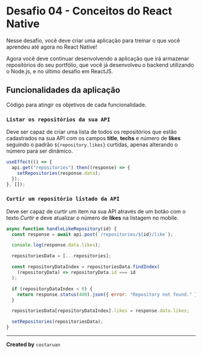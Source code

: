 # Desafio 04 - Conceitos do React Native

Nesse desafio, você deve criar uma aplicação para treinar o que você aprendeu até agora no React Native!

Agora você deve continuar desenvolvendo a aplicação que irá armazenar repositórios do seu portfólio, que você já desenvolveu o backend utilizando o Node.js, e no último desafio em ReactJS.

## Funcionalidades da aplicação

Código para atingir os objetivos de cada funcionalidade.

### `Listar os repositórios da sua API`

Deve ser capaz de criar uma lista de todos os repositórios que estão cadastrados na sua API com os campos **title**, **techs** e número de **likes** seguindo o padrão `${repository.likes}` curtidas, apenas alterando o número para ser dinâmico.

```javascript
useEffect(() => {
  api.get("repositories").then((response) => {
    setRepositories(response.data);
  });
}, []);
```

### `Curtir um repositório listado da API`

Deve ser capaz de curtir um item na sua API através de um botão com o texto _Curtir_ e deve atualizar o número de **likes** na listagem no mobile.

```javascript
async function handleLikeRepository(id) {
  const response = await api.post(`/repositories/${id}/like`);

  console.log(response.data.likes);

  repositoriesData = [...repositories];

  const repositoryDataIndex = repositoriesData.findIndex(
    (repositoryData) => repositoryData.id === id
  );

  if (repositoryDataIndex < 0) {
    return response.status(400).json({ error: "Repository not found." });
  }

  repositoriesData[repositoryDataIndex].likes = response.data.likes;

  setRepositories(repositoriesData);
}
```

---

**Created by** `costaruan`
